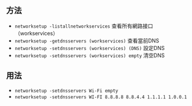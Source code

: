 ## 方法

 - `networksetup -listallnetworkservices` 查看所有網路接口（workservices）
 - `networksetup -getdnsservers (workservices)` 查看當前DNS
 - `networksetup -setdnsservers (workservices) (DNS)` 設定DNS
 - `networksetup -setdnsservers (workservices) empty` 清空DNS


## 用法
 - `networksetup -setdnsservers Wi-Fi empty`
 - `networksetup -setdnsservers WI-FI 8.8.8.8 8.8.4.4 1.1.1.1 1.0.0.1` 
